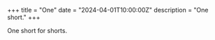 +++
title = "One"
date = "2024-04-01T10:00:00Z"
description = "One short."
+++

One short for shorts.

